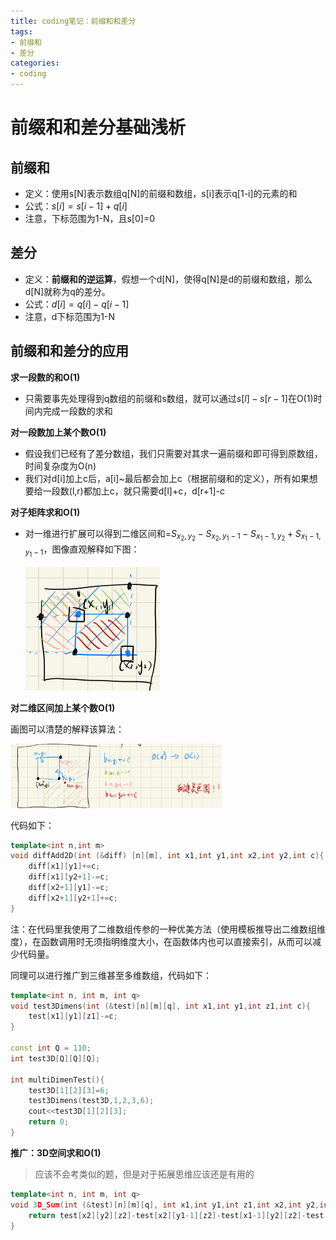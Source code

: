 ```yaml
---
title: coding笔记：前缀和和差分
tags: 
- 前缀和
- 差分
categories:
- coding
---
```


# 前缀和和差分基础浅析

## 前缀和

- 定义：使用s[N]表示数组q[N]的前缀和数组，s[i]表示q[1-i]的元素的和
- 公式：$s[i] = s[i-1]+q[i]$
- 注意，下标范围为1-N，且s[0]=0

## 差分

- 定义：**前缀和的逆运算**，假想一个d[N]，使得q[N]是d的前缀和数组，那么d[N]就称为q的差分。
- 公式：$d[i] = q[i]-q[i-1]$
- 注意，d下标范围为1-N

## 前缀和和差分的应用

**求一段数的和O(1)**

- 只需要事先处理得到q数组的前缀和s数组，就可以通过$s[l]-s[r-1]$在O(1)时间内完成一段数的求和

**对一段数加上某个数O(1)**

- 假设我们已经有了差分数组，我们只需要对其求一遍前缀和即可得到原数组，时间复杂度为O(n)
- 我们对d[i]加上c后，a[i]~最后都会加上c（根据前缀和的定义），所有如果想要给一段数(l,r)都加上c，就只需要d[l]+c，d[r+1]-c

**对子矩阵求和O(1)**

- 对一维进行扩展可以得到二维区间和=$S_{x_2,y_2}-S_{x_2,y_{1}-1}-S_{x_1-1,y_2}+S_{x_1-1,y_1-1}$，图像直观解释如下图：

  <img src="https://raw.githubusercontent.com/coelien/image-hosting/master/img/202206061341602.png" alt="image-20220606134133525" style="zoom:50%;" />

**对二维区间加上某个数O(1)**

画图可以清楚的解释该算法：

<img src="https://raw.githubusercontent.com/coelien/image-hosting/master/img/202206061343847.png" alt="image-20220606134339757" style="zoom: 33%;" />

代码如下：

```c++
template<int n,int m>
void diffAdd2D(int (&diff) [n][m], int x1,int y1,int x2,int y2,int c){
    diff[x1][y1]+=c;
    diff[x1][y2+1]-=c;
    diff[x2+1][y1]-=c;
    diff[x2+1][y2+1]+=c;
}
```

注：在代码里我使用了二维数组传参的一种优美方法（使用模板推导出二维数组维度），在函数调用时无须指明维度大小，在函数体内也可以直接索引，从而可以减少代码量。

同理可以进行推广到三维甚至多维数组，代码如下：

```c++
template<int n, int m, int q>
void test3Dimens(int (&test)[n][m][q], int x1,int y1,int z1,int c){
    test[x1][y1][z1]-=c;
}

const int Q = 110;
int test3D[Q][Q][Q];

int multiDimenTest(){
    test3D[1][2][3]=6;
    test3Dimens(test3D,1,2,3,6);
    cout<<test3D[1][2][3];
    return 0;
}
```

**推广：3D空间求和O(1)**

> 应该不会考类似的题，但是对于拓展思维应该还是有用的

```c++
template<int n, int m, int q>
void 3D_Sum(int (&test)[n][m][q], int x1,int y1,int z1,int x2,int y2,int z2){
    return test[x2][y2][z2]-test[x2][y1-1][z2]-test[x1-1][y2][z2]-test[x2][y2][z1-1]+test[x2][y1-1][z1-1]+test[x1-1][y2][z1-1]+test[x1-1][y1-1][z2]-test[x1-1][y1-1][z1-1];
}
```

